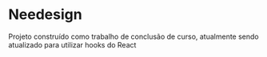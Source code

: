 # Needesign

Projeto construído como trabalho de conclusão de curso, atualmente sendo atualizado para utilizar hooks do React
